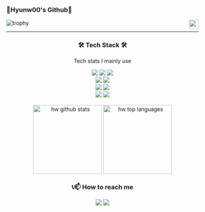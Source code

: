 
<div align="left">

  <h3>🐲Hyunw00's Github🐉</h3>
  <img align="right" width="25" src="https://github.com/seondal/seondal/assets/75469131/f3735e2a-2fb1-4e7f-bbea-81f5698213b0" />
</div>

<div align="left">

  ![trophy](https://github-profile-trophy.vercel.app/?username=Hyuunw00&row=1&column=5)
</div>

---


<div align="center">
   <h3 align="center"> 🛠 Tech Stack 🛠</h3>
  <p align="center"> Tech stats I mainly use</p>
  
 <img src="https://img.shields.io/badge/html5-E34F26?style=flat-square&logo=html5&logoColor=white" /> 
 <img src="https://img.shields.io/badge/css3-1572B6?style=flat-square&logo=css3&logoColor=white" /> 
 <img src="https://img.shields.io/badge/javascript-F7DF1E?style=flat-square&logo=javascript&logoColor=20232a"/>

<br/>

<img src="https://img.shields.io/badge/react-20232a?style=flat-square&logo=react&logoColor=61DAFB" />
<img src="https://img.shields.io/badge/vue-4FC08D?style=flat-square&logo=vue.js&logoColor=white" />

<br/>

<img src="https://img.shields.io/badge/styled--components-DB7093?style=flat-square&logo=styled-components&logoColor=ffd35b" />
<img src="https://img.shields.io/badge/tailwindcss-1daabb?style=flat-square&logo=tailwind-css&logoColor=white" /> 

</br>


 <img src="https://img.shields.io/badge/Firebase-DD2C00?style=flat-square&logo=Firebase&logoColor=white" /> 
 <img src="https://img.shields.io/badge/Supabse-3FCF8E?style=flat-square&logo=Supabase&logoColor=white" />
<!-- <img src="https://img.shields.io/badge/Next.js-000000?style=for-the-badge&logo=Next.js&logoColor=white" /> !-->

  </div>

</br>

<div  align="center">
  <img
  align="center"
  style="height:180px"
  src="https://github-readme-stats.vercel.app/api?username=kodingzz&show_icons=true&hide_border=true&bg_color=solid,E6FFE6,DAF7A6&title_color=008000&text_color=006400&icon_color=32CD32"
  alt="hw github stats"
/>
  <img
    align="center"
    style="height:180px"
    src="https://github-readme-stats.vercel.app/api/top-langs/?username=kodingzz&layout=compact&hide_border=true&bg_color=solid,E6FFE6,DAF7A6&title_color=008000&text_color=006400&icon_color=32CD32"
    alt="hw top languages"
  />
</div>




<div align="center">
  <h3 align="center"><b>📞📫 How to reach me</b></h3>
<a href="mailto:khwland0900@gmail.com"> <img src="https://img.shields.io/badge/Gmail-d14836?style=flat-square&logo=Gmail&logoColor=white&link=mailto:khwland090@gmail.com"/></a>
<a href="https://until.blog/@hyunw00/"><img src="https://img.shields.io/badge/until-000000?style=flat-square&logo=until&logoColor=white"/></a>
</div>
 






<!-- [![Velog's GitHub stats](https://velog-readme-stats.vercel.app/api?name=khw090)](https://velog.io/@khw090/posts) -->

<!-- <h3 align="right">🛠 Tools 🛠</h3>
<div align="center">
  <img src="https://img.shields.io/badge/git-F05033.svg?style=for-the-badge&logo=git&logoColor=white" />
  <img src="https://img.shields.io/badge/github-181717.svg?style=for-the-badge&logo=github&logoColor=white" />
  <img src="https://img.shields.io/badge/Notion-F3F3F3.svg?style=for-the-badge&logo=notion&logoColor=black" />
    <img src="https://img.shields.io/badge/figma-F24E1E.svg?style=for-the-badge&logo=figma&logoColor=white" />
  <img src="https://img.shields.io/badge/VSCode-2C2C32.svg?style=for-the-badge&logo=visual-studio-code&logoColor=22ABF3" />
  
</div>


<br>

<h3 align="center">📫 Contact 📫</h3>
<div align="center">
<a href="mailto:khwland090@gmail.com">
    <img
      src="https://img.shields.io/badge/khwland090@gmail.com-D14836?style=for-the-badge&logo=gmail&logoColor=white"/>&nbsp
  </a>
</div>

<br>

<h3 align="center">💻 DEV's log 💻</h3>
<div align="center">
   <a href="https://velog.io/@khw090">
    <img src="https://img.shields.io/badge/Velog-1EBC8F?style=for-the-badge&logo=velog&logoColor=white" />&nbsp
  </a>
</div>
  



<br>

-->



